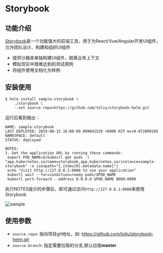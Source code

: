 # Storybook

## 功能介绍 

[Storybook](https://storybook.js.org/)是一个功能强大的前端工具，用于为React/Vue/Angular开发UI组件，允许团队设计、构建和组织UI组件

- 提供沙箱来单独构建UI组件，脱离业务上下文
- 模拟现实中很难达到的测试用例
- 将组件使用文档化为样例

## 安装使用

```shell
$ helm install sample-storybook \ 
    ./storybook \
    --set source.repo=https://github.com/toliu/storybook-helm.git
```

运行后看到输出：

 ```shell
NAME: sample-storybook
LAST DEPLOYED: 2019-08-15 16:08:09.099641529 +0900 KST m=+0.072809165
NAMESPACE: default
STATUS: deployed

NOTES:
1. Get the application URL by running these commands:
  export POD_NAME=$(kubectl get pods -l "app.kubernetes.io/name=storybook,app.kubernetes.io/instance=sample-storybook" -o jsonpath="{.items[0].metadata.name}")
  echo "Visit http://127.0.0.1:8080 to use your application"
  kubectl wait --for=condition=ready pods/$POD_NAME
  kubectl port-forward --address 0.0.0.0 $POD_NAME 8080:8080
```

执行NOTES提示的步骤后，即可通过访问`http://127.0.0.1:8080`来使用Storybook

![sample](https://user-images.githubusercontent.com/16846632/63079571-42891300-bf71-11e9-98b9-d008521733da.gif)

## 使用参数

- `source.repo`: 指向项目git地址，如: https://github.com/toliu/storybook-helm.git
- `source.branch`: 指定需要拉取的分支,默认拉取**master**

